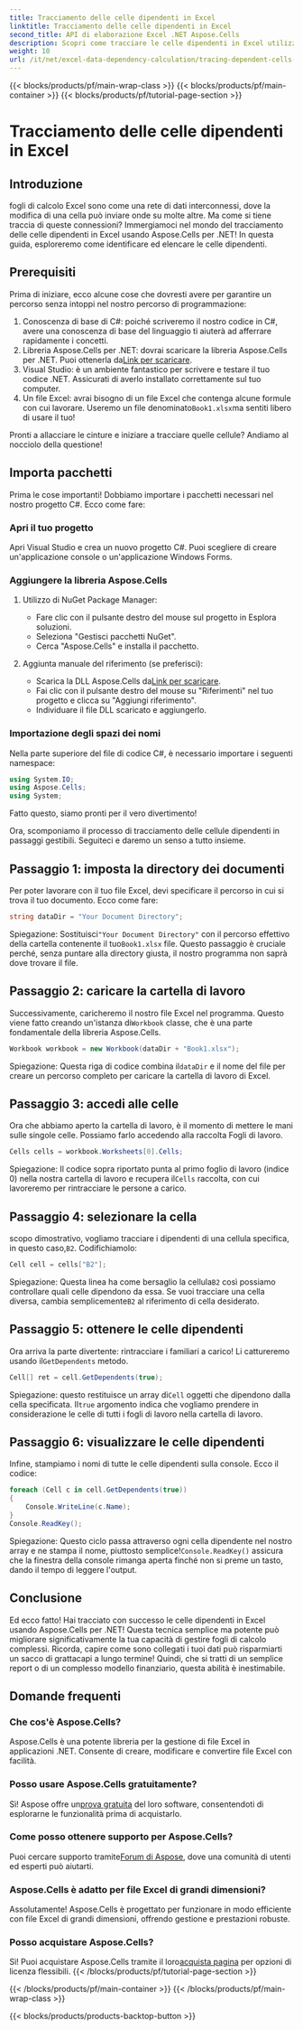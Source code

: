 ```yaml
---
title: Tracciamento delle celle dipendenti in Excel
linktitle: Tracciamento delle celle dipendenti in Excel
second_title: API di elaborazione Excel .NET Aspose.Cells
description: Scopri come tracciare le celle dipendenti in Excel utilizzando Aspose.Cells per .NET con questo tutorial semplice da seguire.
weight: 10
url: /it/net/excel-data-dependency-calculation/tracing-dependent-cells-in-excel/
---
```


{{< blocks/products/pf/main-wrap-class >}}
{{< blocks/products/pf/main-container >}}
{{< blocks/products/pf/tutorial-page-section >}}

# Tracciamento delle celle dipendenti in Excel

## Introduzione

fogli di calcolo Excel sono come una rete di dati interconnessi, dove la modifica di una cella può inviare onde su molte altre. Ma come si tiene traccia di queste connessioni? Immergiamoci nel mondo del tracciamento delle celle dipendenti in Excel usando Aspose.Cells per .NET! In questa guida, esploreremo come identificare ed elencare le celle dipendenti. 

## Prerequisiti

Prima di iniziare, ecco alcune cose che dovresti avere per garantire un percorso senza intoppi nel nostro percorso di programmazione:

1. Conoscenza di base di C#: poiché scriveremo il nostro codice in C#, avere una conoscenza di base del linguaggio ti aiuterà ad afferrare rapidamente i concetti.
2.  Libreria Aspose.Cells per .NET: dovrai scaricare la libreria Aspose.Cells per .NET. Puoi ottenerla da[Link per scaricare](https://releases.aspose.com/cells/net/).
3. Visual Studio: è un ambiente fantastico per scrivere e testare il tuo codice .NET. Assicurati di averlo installato correttamente sul tuo computer. 
4.  Un file Excel: avrai bisogno di un file Excel che contenga alcune formule con cui lavorare. Useremo un file denominato`Book1.xlsx`ma sentiti libero di usare il tuo!

Pronti a allacciare le cinture e iniziare a tracciare quelle cellule? Andiamo al nocciolo della questione!

## Importa pacchetti

Prima le cose importanti! Dobbiamo importare i pacchetti necessari nel nostro progetto C#. Ecco come fare:

### Apri il tuo progetto

Apri Visual Studio e crea un nuovo progetto C#. Puoi scegliere di creare un'applicazione console o un'applicazione Windows Forms.

### Aggiungere la libreria Aspose.Cells

1. Utilizzo di NuGet Package Manager: 
   - Fare clic con il pulsante destro del mouse sul progetto in Esplora soluzioni.
   - Seleziona "Gestisci pacchetti NuGet".
   - Cerca "Aspose.Cells" e installa il pacchetto.

2. Aggiunta manuale del riferimento (se preferisci): 
   -  Scarica la DLL Aspose.Cells da[Link per scaricare](https://releases.aspose.com/cells/net/).
   - Fai clic con il pulsante destro del mouse su "Riferimenti" nel tuo progetto e clicca su "Aggiungi riferimento".
   - Individuare il file DLL scaricato e aggiungerlo.

### Importazione degli spazi dei nomi

Nella parte superiore del file di codice C#, è necessario importare i seguenti namespace:

```csharp
using System.IO;
using Aspose.Cells;
using System;
```

Fatto questo, siamo pronti per il vero divertimento!

Ora, scomponiamo il processo di tracciamento delle cellule dipendenti in passaggi gestibili. Seguiteci e daremo un senso a tutto insieme.

## Passaggio 1: imposta la directory dei documenti

Per poter lavorare con il tuo file Excel, devi specificare il percorso in cui si trova il tuo documento. Ecco come fare:

```csharp
string dataDir = "Your Document Directory";
```

 Spiegazione: Sostituisci`"Your Document Directory"` con il percorso effettivo della cartella contenente il tuo`Book1.xlsx` file. Questo passaggio è cruciale perché, senza puntare alla directory giusta, il nostro programma non saprà dove trovare il file.

## Passaggio 2: caricare la cartella di lavoro

 Successivamente, caricheremo il nostro file Excel nel programma. Questo viene fatto creando un'istanza di`Workbook` classe, che è una parte fondamentale della libreria Aspose.Cells.

```csharp
Workbook workbook = new Workbook(dataDir + "Book1.xlsx");
```

 Spiegazione: Questa riga di codice combina il`dataDir` e il nome del file per creare un percorso completo per caricare la cartella di lavoro di Excel. 

## Passaggio 3: accedi alle celle

Ora che abbiamo aperto la cartella di lavoro, è il momento di mettere le mani sulle singole celle. Possiamo farlo accedendo alla raccolta Fogli di lavoro.

```csharp
Cells cells = workbook.Worksheets[0].Cells;
```

 Spiegazione: Il codice sopra riportato punta al primo foglio di lavoro (indice 0) nella nostra cartella di lavoro e recupera il`Cells` raccolta, con cui lavoreremo per rintracciare le persone a carico.

## Passaggio 4: selezionare la cella

 scopo dimostrativo, vogliamo tracciare i dipendenti di una cellula specifica, in questo caso,`B2`. Codifichiamolo:

```csharp
Cell cell = cells["B2"];
```

 Spiegazione: Questa linea ha come bersaglio la cellula`B2` così possiamo controllare quali celle dipendono da essa. Se vuoi tracciare una cella diversa, cambia semplicemente`B2` al riferimento di cella desiderato. 

## Passaggio 5: ottenere le celle dipendenti

 Ora arriva la parte divertente: rintracciare i familiari a carico! Li cattureremo usando il`GetDependents` metodo.

```csharp
Cell[] ret = cell.GetDependents(true);
```

 Spiegazione: questo restituisce un array di`Cell` oggetti che dipendono dalla cella specificata. Il`true` argomento indica che vogliamo prendere in considerazione le celle di tutti i fogli di lavoro nella cartella di lavoro.

## Passaggio 6: visualizzare le celle dipendenti

Infine, stampiamo i nomi di tutte le celle dipendenti sulla console. Ecco il codice:

```csharp
foreach (Cell c in cell.GetDependents(true))
{
    Console.WriteLine(c.Name);
}
Console.ReadKey();
```

 Spiegazione: Questo ciclo passa attraverso ogni cella dipendente nel nostro array e ne stampa il nome, piuttosto semplice!`Console.ReadKey()` assicura che la finestra della console rimanga aperta finché non si preme un tasto, dando il tempo di leggere l'output.

## Conclusione

Ed ecco fatto! Hai tracciato con successo le celle dipendenti in Excel usando Aspose.Cells per .NET! Questa tecnica semplice ma potente può migliorare significativamente la tua capacità di gestire fogli di calcolo complessi. Ricorda, capire come sono collegati i tuoi dati può risparmiarti un sacco di grattacapi a lungo termine! Quindi, che si tratti di un semplice report o di un complesso modello finanziario, questa abilità è inestimabile.

## Domande frequenti

### Che cos'è Aspose.Cells?
Aspose.Cells è una potente libreria per la gestione di file Excel in applicazioni .NET. Consente di creare, modificare e convertire file Excel con facilità.

### Posso usare Aspose.Cells gratuitamente?
 Sì! Aspose offre un[prova gratuita](https://releases.aspose.com/) del loro software, consentendoti di esplorarne le funzionalità prima di acquistarlo.

### Come posso ottenere supporto per Aspose.Cells?
 Puoi cercare supporto tramite[Forum di Aspose](https://forum.aspose.com/c/cells/9), dove una comunità di utenti ed esperti può aiutarti. 

### Aspose.Cells è adatto per file Excel di grandi dimensioni?
Assolutamente! Aspose.Cells è progettato per funzionare in modo efficiente con file Excel di grandi dimensioni, offrendo gestione e prestazioni robuste.

### Posso acquistare Aspose.Cells?
 Sì! Puoi acquistare Aspose.Cells tramite il loro[acquista pagina](https://purchase.aspose.com/buy) per opzioni di licenza flessibili.
{{< /blocks/products/pf/tutorial-page-section >}}

{{< /blocks/products/pf/main-container >}}
{{< /blocks/products/pf/main-wrap-class >}}

{{< blocks/products/products-backtop-button >}}
